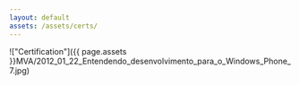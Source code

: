 ```yaml
---
layout: default
assets: /assets/certs/
---
```

!["Certification"]({{ page.assets }}MVA/2012_01_22_Entendendo_desenvolvimento_para_o_Windows_Phone_7.jpg)

